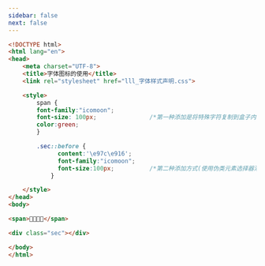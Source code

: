 ```yaml
---
sidebar: false
next: false
---
```

<BlogInfo/>






```html
<!DOCTYPE html>
<html lang="en">
<head>
    <meta charset="UTF-8">
    <title>字体图标的使用</title>
    <link rel="stylesheet" href="lll_字体样式声明.css">

    <style>
        span {
        font-family:"icomoon";
        font-size: 100px;               /*第一种添加是将特殊字符复制到盒子内部*/
        color:green;
        }

        .sec::before {
              content:'\e97c\e916';
              font-family:"icomoon";
              font-size:100px;          /*第二种添加方式(使用伪类元素选择器添加到盒子的开始部位或结尾部位)*/
            }

    </style>
</head>
<body>

<span></span>

<div class="sec"></div>

</body>
</html>
```






<ActionBox />
        
<style>#top-box {margin-top:0.5rem!important;}</style>